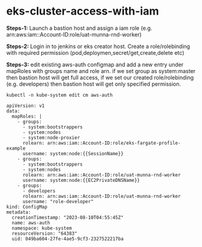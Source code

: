 # eks-cluster-access-with-iam

**Steps-1:** Launch a bastion host and assign a iam role (e.g. arn:aws:iam::Account-ID:role/uat-munna-rnd-worker)

**Steps-2:** Login in to jenkins or eks creator host. Create a role/rolebinding with required permission (pod,deploymen,secret/get,create,delete etc)

**Steps-3:** edit existing aws-auth configmap and add a new entry under mapRoles with groups name and role arn. if we set group as system:master then bastion host will get full access, if we set our created role/rolebinding (e.g. developers) then bastion host will get only specified permission. 


```
kubectl -n kube-system edit cm aws-auth

apiVersion: v1
data:
  mapRoles: |
    - groups:
      - system:bootstrappers
      - system:nodes
      - system:node-proxier
      rolearn: arn:aws:iam::Account-ID:role/eks-fargate-profile-example
      username: system:node:{{SessionName}}
    - groups:
      - system:bootstrappers
      - system:nodes
      rolearn: arn:aws:iam::Account-ID:role/uat-munna-rnd-worker
      username: system:node:{{EC2PrivateDNSName}}
    - groups:
      - developers
      rolearn: arn:aws:iam::Account-ID:role/uat-munna-rnd-worker
      username: "role-developer"
kind: ConfigMap
metadata:
  creationTimestamp: "2023-08-10T04:55:45Z"
  name: aws-auth
  namespace: kube-system
  resourceVersion: "64383"
  uid: 049ba604-27fe-4ae5-9cf3-2327522217ba
```
